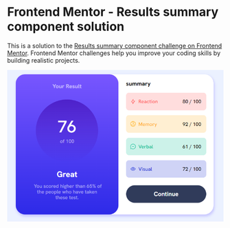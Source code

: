 # Frontend Mentor - Results summary component solution

This is a solution to the [Results summary component challenge on Frontend Mentor](https://www.frontendmentor.io/challenges/results-summary-component-CE_K6s0maV). Frontend Mentor challenges help you improve your coding skills by building realistic projects.

![](https://github.com/salcedoprogramador/results-summary-component-main/blob/main/assets/images/resultado-desktop.png)
